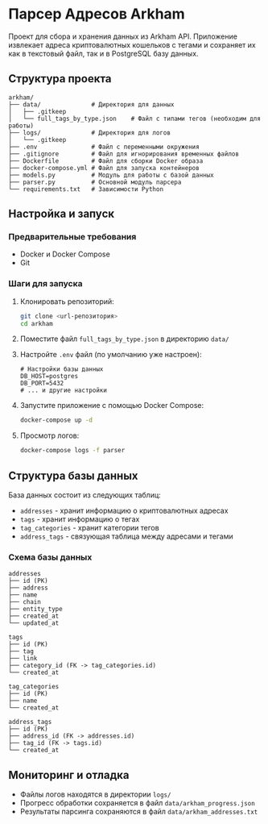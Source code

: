 # Парсер Адресов Arkham

Проект для сбора и хранения данных из Arkham API. Приложение извлекает адреса криптовалютных кошельков с тегами и сохраняет их как в текстовый файл, так и в PostgreSQL базу данных.

## Структура проекта

```
arkham/
├── data/              # Директория для данных
│   ├── .gitkeep
│   └── full_tags_by_type.json    # Файл с типами тегов (необходим для работы)
├── logs/              # Директория для логов
│   └── .gitkeep
├── .env               # Файл с переменными окружения
├── .gitignore         # Файл для игнорирования временных файлов
├── Dockerfile         # Файл для сборки Docker образа
├── docker-compose.yml # Файл для запуска контейнеров
├── models.py          # Модуль для работы с базой данных
├── parser.py          # Основной модуль парсера
└── requirements.txt   # Зависимости Python
```

## Настройка и запуск

### Предварительные требования

- Docker и Docker Compose
- Git

### Шаги для запуска

1. Клонировать репозиторий:
   ```bash
   git clone <url-репозитория>
   cd arkham
   ```

2. Поместите файл `full_tags_by_type.json` в директорию `data/`
   
3. Настройте `.env` файл (по умолчанию уже настроен):
   ```
   # Настройки базы данных
   DB_HOST=postgres
   DB_PORT=5432
   # ... и другие настройки
   ```

4. Запустите приложение с помощью Docker Compose:
   ```bash
   docker-compose up -d
   ```

5. Просмотр логов:
   ```bash
   docker-compose logs -f parser
   ```

## Структура базы данных

База данных состоит из следующих таблиц:

- `addresses` - хранит информацию о криптовалютных адресах
- `tags` - хранит информацию о тегах
- `tag_categories` - хранит категории тегов
- `address_tags` - связующая таблица между адресами и тегами

### Схема базы данных

```
addresses
├── id (PK)
├── address
├── name
├── chain
├── entity_type
├── created_at
└── updated_at

tags
├── id (PK)
├── tag
├── link
├── category_id (FK -> tag_categories.id)
└── created_at

tag_categories
├── id (PK)
├── name
└── created_at

address_tags
├── id (PK)
├── address_id (FK -> addresses.id)
├── tag_id (FK -> tags.id)
└── created_at
```

## Мониторинг и отладка

- Файлы логов находятся в директории `logs/`
- Прогресс обработки сохраняется в файл `data/arkham_progress.json`
- Результаты парсинга сохраняются в файл `data/arkham_addresses.txt` 